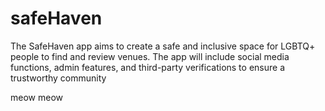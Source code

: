 # safeHaven
The SafeHaven app aims to create a safe and inclusive space for LGBTQ+ people to find and review venues. The app will include social media functions, admin features, and third-party verifications to ensure a trustworthy community

meow meow